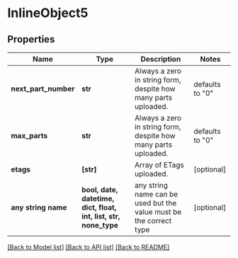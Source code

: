 # InlineObject5


## Properties
Name | Type | Description | Notes
------------ | ------------- | ------------- | -------------
**next_part_number** | **str** | Always a zero in string form, despite how many parts uploaded. | defaults to "0"
**max_parts** | **str** | Always a zero in string form, despite how many parts uploaded. | defaults to "0"
**etags** | **[str]** | Array of ETags uploaded. | [optional] 
**any string name** | **bool, date, datetime, dict, float, int, list, str, none_type** | any string name can be used but the value must be the correct type | [optional]

[[Back to Model list]](../README.md#documentation-for-models) [[Back to API list]](../README.md#documentation-for-api-endpoints) [[Back to README]](../README.md)


